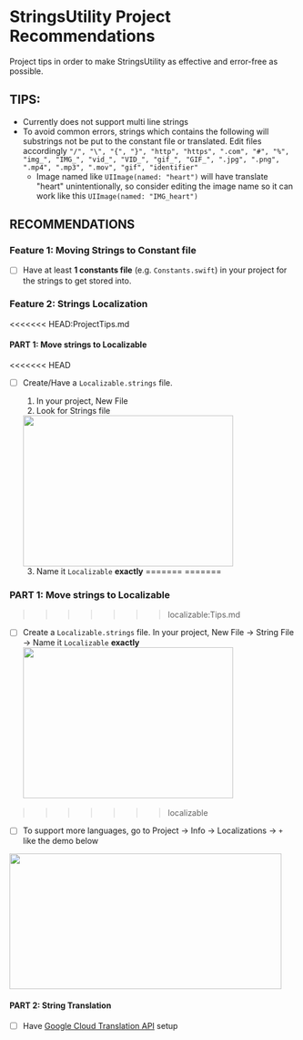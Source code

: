 # StringsUtility Project Recommendations
Project tips in order to make StringsUtility as effective and error-free as possible.

## TIPS:
- Currently does not support multi line strings
- To avoid common errors, strings which contains the following will substrings not be put to the constant file or translated. Edit files accordingly 
```"/", "\", "{", "}", "http", "https", ".com", "#", "%", "img_", "IMG_", "vid_", "VID_", "gif_", "GIF_", ".jpg", ".png", ".mp4", ".mp3", ".mov", "gif", "identifier"```
    - Image named like ```UIImage(named: "heart")``` will have translate "heart" unintentionally, so consider editing the image name so it can work like this ```UIImage(named: "IMG_heart")```

## RECOMMENDATIONS
### Feature 1: Moving Strings to Constant file
- [ ] Have at least __1 constants file__ (e.g. ```Constants.swift```) in your project for the strings to get stored into.

### Feature 2: Strings Localization

<<<<<<< HEAD:ProjectTips.md
#### PART 1: Move strings to Localizable
<<<<<<< HEAD
- [ ] Create/Have a ```Localizable.strings``` file.
    1. In your project, New File
    2. Look for Strings file
    <img src="https://github.com/SamuelFolledo/StringsUtility/blob/master/static/pics/localizableFile.gif" width="369" height="265">
    
    3. Name it ```Localizable``` __exactly__
=======
=======
### PART 1: Move strings to Localizable
>>>>>>> localizable:Tips.md
- [ ] Create a ```Localizable.strings``` file. In your project, New File -> String File -> Name it ```Localizable``` __exactly__
    <img src="https://github.com/SamuelFolledo/StringsUtility/blob/master/static/pics/localizableFile.png" width="369" height="265">
>>>>>>> localizable

- [ ] To support more languages, go to Project -> Info -> Localizations -> ```+``` like the demo below
<img src="https://github.com/SamuelFolledo/StringsUtility/blob/master/static/gifs/multipleLocalizable.gif" width="478" height="238">

#### PART 2: String Translation
- [ ] Have [Google Cloud Translation API](https://console.cloud.google.com/apis/library/translate.googleapis.com?q=translation&project=go-makesite&folder&organizationId) setup